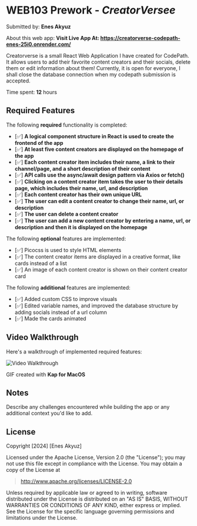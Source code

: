 # WEB103 Prework - *CreatorVersee*

Submitted by: **Enes Akyuz**

About this web app: **Visit Live App At: https://creatorverse-codepath-enes-25i0.onrender.com/**

Creatorverse is a small React Web Application I have created for CodePath. It allows users to add their favorite content creators and their socials, delete them or edit information about them! Currently, it is open for everyone, I shall close the database connection when my codepath submission is accepted.

Time spent: **12** hours

## Required Features

The following **required** functionality is completed:

<!-- 👉🏿👉🏿👉🏿 Make sure to check off completed functionality below -->
- [✅] **A logical component structure in React is used to create the frontend of the app**
- [✅] **At least five content creators are displayed on the homepage of the app**
- [✅] **Each content creator item includes their name, a link to their channel/page, and a short description of their content**
- [✅] **API calls use the async/await design pattern via Axios or fetch()**
- [✅] **Clicking on a content creator item takes the user to their details page, which includes their name, url, and description**
- [✅] **Each content creator has their own unique URL**
- [✅] **The user can edit a content creator to change their name, url, or description**
- [✅] **The user can delete a content creator**
- [✅] **The user can add a new content creator by entering a name, url, or description and then it is displayed on the homepage**

The following **optional** features are implemented:

- [✅] Picocss is used to style HTML elements
- [✅] The content creator items are displayed in a creative format, like cards instead of a list
- [✅] An image of each content creator is shown on their content creator card

The following **additional** features are implemented:

* [✅] Added custom CSS to improve visuals
* [✅] Edited variable names, and improved the database structure by adding socials instead of a url column
* [✅] Made the cards animated

## Video Walkthrough

Here's a walkthrough of implemented required features:

![Video Walkthrough](https://github.com/user-attachments/assets/2251e065-2382-4b86-bec8-74e13d801aa0)

<!-- Replace this with whatever GIF tool you used! -->
GIF created with **Kap for MacOS**
<!-- Recommended tools:
[Kap](https://getkap.co/) for macOS
[ScreenToGif](https://www.screentogif.com/) for Windows
[peek](https://github.com/phw/peek) for Linux. -->

## Notes

Describe any challenges encountered while building the app or any additional context you'd like to add.

## License

Copyright [2024] [Enes Akyuz]

Licensed under the Apache License, Version 2.0 (the "License"); you may not use this file except in compliance with the License. You may obtain a copy of the License at

> http://www.apache.org/licenses/LICENSE-2.0

Unless required by applicable law or agreed to in writing, software distributed under the License is distributed on an "AS IS" BASIS, WITHOUT WARRANTIES OR CONDITIONS OF ANY KIND, either express or implied. See the License for the specific language governing permissions and limitations under the License.
